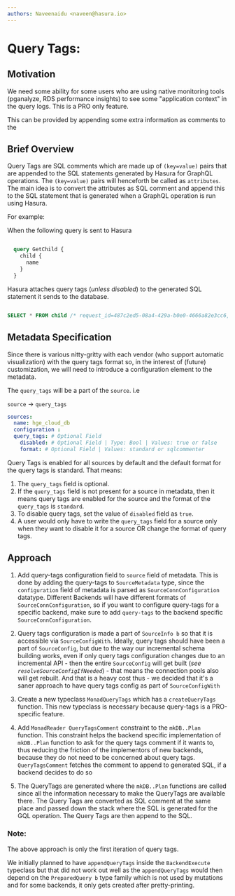 ```yaml
---
authors: Naveenaidu <naveen@hasura.io>
---
```


# Query Tags:

## Motivation

We need some ability for some users who are using native monitoring tools
(pganalyze, RDS performance insights) to see some "application context" in the
query logs. This is a PRO only feature.

This can be provided by appending some extra information as comments to the 

## Brief Overview

Query Tags are SQL comments which are made up of ``(key=value)`` pairs that
are appended to the SQL statements generated by Hasura for GraphQL operations.
The `(key=value)` pairs will henceforth be called as `attributes`. The main
idea is to convert the attributes as SQL comment and append this to the SQL
statement that is generated when a GraphQL operation is run using Hasura.

For example:

When the following query is sent to Hasura

```graphql

  query GetChild {
    child {
      name
    }
  }
```

Hasura attaches query tags (*unless disabled*) to the generated SQL statement it 
sends to the database.

```sql

SELECT * FROM child /* request_id=487c2ed5-08a4-429a-b0e0-4666a82e3cc6, field_name=child, operation_name=GetChild */
```


## Metadata Specification

Since there is various nitty-gritty with each vendor (who support automatic
visualization) with the query tags format so, in the interest of (future)
customization, we will need to introduce a configuration element to the
metadata.

The `query_tags` will be a part of the `source`. i.e

`source` -> `query_tags`


```yaml
sources:
  name: hge_cloud_db
  configuration :
  query_tags: # Optional Field
    disabled: # Optional Field | Type: Bool | Values: true or false
    format: # Optional Field | Values: standard or sqlcommenter

```

Query Tags is enabled for all sources by default and the default format for the
query tags is standard. That means:

1. The `query_tags` field is optional.
2. If the `query_tags` field is not present for a source in metadata, then it
   means query tags are enabled for the source and the format of the
   `query_tags` is `standard`.
4. To disable query tags, set the value of `disabled` field as `true`.
3. A user would only have to write the `query_tags` field for a source only
   when they want to disable it for a source OR change the format of query
   tags.

## Approach

1. Add query-tags configuration field to `source` field of metadata. This is
   done by adding the query-tags to `SourceMetadata` type, since the
   `configuration` field of metadata is parsed as `SourceConnConfiguration`
   datatype. Different Backends will have different formats of
   `SourceConnConfiguration`, so if you want to configure query-tags for a
   specific backend, make sure to add `query-tags` to the backend specific
   `SourceConnConfiguration`.

2. Query tags configuration is made a part of `SourceInfo b` so that it is
   accessible via `SourceConfigWith`. Ideally, query tags should have been a
   part of `SourceConfig`, but due to the way our incremental schema building
   works, even if only query tags configuration changes due to an incremental
   API - then the entire `SourceConfig` will get built (_see
   `resolveSourceConfigIfNeeded`_) - that means the connection pools also will
   get rebuilt. And that is a heavy cost thus - we decided that it's a saner
   approach to have query tags config as part of `SourceConfigWith`

3. Create a new typeclass `MonadQueryTags` which has a `createQueryTags`
   function. This new typeclass is necessary because query-tags is a
   PRO-specific feature.

4. Add `MonadReader QueryTagsComment` constraint to the `mkDB..Plan` function.
   This constraint helps the backend specific implementation of `mkDB..Plan`
   function to ask for the query tags comment if it wants to, thus reducing
   the friction of the implementors of new backends, because they do not need
   to be concerned about query tags. `QueryTagsComment` fetches the comment to
   append to generated SQL, if a backend decides to do so

5. The QueryTags are generated where the `mkDB..Plan` functions are called
   since all the information necessary to make the QueryTags are available
   there. The Query Tags are converted as SQL comment at the same place and
   passed down the stack where the SQL is generated for the GQL operation. The
   Query Tags are then append to the SQL.


### Note:

The above approach is only the first iteration of query tags. 

We initially planned to have `appendQueryTags` inside the `BackendExecute`
typeclass but that did not work out well as the `appendQueryTags` would then
depend on the `PreparedQuery b` type family which is not used by mutations and
for some backends, it only gets created after pretty-printing. 
